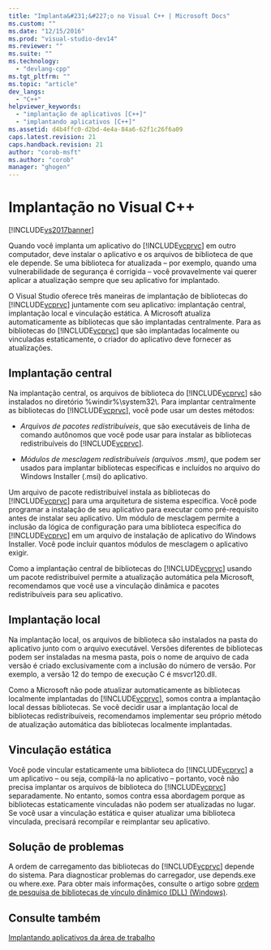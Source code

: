 ```yaml
---
title: "Implanta&#231;&#227;o no Visual C++ | Microsoft Docs"
ms.custom: ""
ms.date: "12/15/2016"
ms.prod: "visual-studio-dev14"
ms.reviewer: ""
ms.suite: ""
ms.technology: 
  - "devlang-cpp"
ms.tgt_pltfrm: ""
ms.topic: "article"
dev_langs: 
  - "C++"
helpviewer_keywords: 
  - "implantação de aplicativos [C++]"
  - "implantando aplicativos [C++]"
ms.assetid: d4b4ffc0-d2bd-4e4a-84a6-62f1c26f6a09
caps.latest.revision: 21
caps.handback.revision: 21
author: "corob-msft"
ms.author: "corob"
manager: "ghogen"
---
```

# Implanta&#231;&#227;o no Visual C++
[!INCLUDE[vs2017banner](../assembler/inline/includes/vs2017banner.md)]

Quando você implanta um aplicativo do [!INCLUDE[vcprvc](../build/includes/vcprvc_md.md)] em outro computador, deve instalar o aplicativo e os arquivos de biblioteca de que ele depende.  Se uma biblioteca for atualizada – por exemplo, quando uma vulnerabilidade de segurança é corrigida – você provavelmente vai querer aplicar a atualização sempre que seu aplicativo for implantado.  
  
 O Visual Studio oferece três maneiras de implantação de bibliotecas do [!INCLUDE[vcprvc](../build/includes/vcprvc_md.md)] juntamente com seu aplicativo: implantação central, implantação local e vinculação estática.  A Microsoft atualiza automaticamente as bibliotecas que são implantadas centralmente.  Para as bibliotecas do [!INCLUDE[vcprvc](../build/includes/vcprvc_md.md)] que são implantadas localmente ou vinculadas estaticamente, o criador do aplicativo deve fornecer as atualizações.  
  
## Implantação central  
 Na implantação central, os arquivos de biblioteca do [!INCLUDE[vcprvc](../build/includes/vcprvc_md.md)] são instalados no diretório %windir%\\system32\\.  Para implantar centralmente as bibliotecas do [!INCLUDE[vcprvc](../build/includes/vcprvc_md.md)], você pode usar um destes métodos:  
  
-   *Arquivos de pacotes redistribuíveis*, que são executáveis de linha de comando autônomos que você pode usar para instalar as bibliotecas redistribuíveis do [!INCLUDE[vcprvc](../build/includes/vcprvc_md.md)].  
  
-   *Módulos de mesclagem redistribuíveis \(arquivos .msm\)*, que podem ser usados para implantar bibliotecas específicas e incluídos no arquivo do Windows Installer \(.msi\) do aplicativo.  
  
 Um arquivo de pacote redistribuível instala as bibliotecas do [!INCLUDE[vcprvc](../build/includes/vcprvc_md.md)] para uma arquitetura de sistema específica.  Você pode programar a instalação de seu aplicativo para executar como pré\-requisito antes de instalar seu aplicativo.  Um módulo de mesclagem permite a inclusão da lógica de configuração para uma biblioteca específica do [!INCLUDE[vcprvc](../build/includes/vcprvc_md.md)] em um arquivo de instalação de aplicativo do Windows Installer.  Você pode incluir quantos módulos de mesclagem o aplicativo exigir.  
  
 Como a implantação central de bibliotecas do [!INCLUDE[vcprvc](../build/includes/vcprvc_md.md)] usando um pacote redistribuível permite a atualização automática pela Microsoft, recomendamos que você use a vinculação dinâmica e pacotes redistribuíveis para seu aplicativo.  
  
## Implantação local  
 Na implantação local, os arquivos de biblioteca são instalados na pasta do aplicativo junto com o arquivo executável.  Versões diferentes de bibliotecas podem ser instaladas na mesma pasta, pois o nome de arquivo de cada versão é criado exclusivamente com a inclusão do número de versão.  Por exemplo, a versão 12 do tempo de execução C é msvcr120.dll.  
  
 Como a Microsoft não pode atualizar automaticamente as bibliotecas localmente implantadas do [!INCLUDE[vcprvc](../build/includes/vcprvc_md.md)], somos contra a implantação local dessas bibliotecas.  Se você decidir usar a implantação local de bibliotecas redistribuíveis, recomendamos implementar seu próprio método de atualização automática das bibliotecas localmente implantadas.  
  
## Vinculação estática  
 Você pode vincular estaticamente uma biblioteca do [!INCLUDE[vcprvc](../build/includes/vcprvc_md.md)] a um aplicativo – ou seja, compilá\-la no aplicativo – portanto, você não precisa implantar os arquivos de biblioteca do [!INCLUDE[vcprvc](../build/includes/vcprvc_md.md)] separadamente.  No entanto, somos contra essa abordagem porque as bibliotecas estaticamente vinculadas não podem ser atualizadas no lugar.  Se você usar a vinculação estática e quiser atualizar uma biblioteca vinculada, precisará recompilar e reimplantar seu aplicativo.  
  
## Solução de problemas  
 A ordem de carregamento das bibliotecas do [!INCLUDE[vcprvc](../build/includes/vcprvc_md.md)] depende do sistema.  Para diagnosticar problemas do carregador, use depends.exe ou where.exe.  Para obter mais informações, consulte o artigo sobre [ordem de pesquisa de bibliotecas de vínculo dinâmico \(DLL\) \(Windows\)](http://msdn.microsoft.com/library/windows/desktop/ms682586.aspx).  
  
## Consulte também  
 [Implantando aplicativos da área de trabalho](../Topic/Deploying%20Native%20Desktop%20Applications%20\(Visual%20C++\).md)